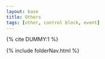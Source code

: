 ```yaml
---
layout: base
title: Others
tags: [other, control block, event]
---
```


{% cite DUMMY:1 %}

{% include folderNav.html %}
